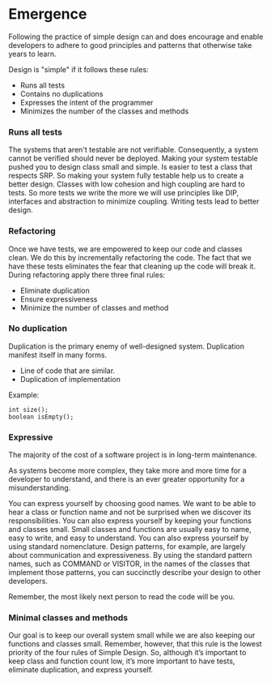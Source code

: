 # Emergence

Following the practice of simple design can and does encourage and enable developers to adhere to good principles and patterns that otherwise take years to learn.

Design is "simple" if it follows these rules:

- Runs all tests
- Contains no duplications
- Expresses the intent of the programmer
- Minimizes the number of the classes and methods

### Runs all tests
The systems that aren't testable are not verifiable. Consequently, a system cannot be verified should never be deployed.
Making your system testable pushed you to design class small and simple.
Is easier to test a class that respects SRP. So making your system fully testable help us to create a better design.
Classes with low cohesion and high coupling are hard to tests. So more tests we write the more we will use principles like DIP, interfaces and abstraction to minimize coupling.
Writing tests lead to better design.

### Refactoring 
Once we have tests, we are empowered to keep our code and classes clean.
We do this by incrementally refactoring the code.
The fact that we have these tests eliminates the fear that cleaning up the code will break it.
During refactoring apply there three final rules:
- Eliminate duplication
- Ensure expressiveness
- Minimize the number of classes and method

### No duplication
Duplication is the primary enemy of well-designed system.
Duplication manifest itself in many forms.
- Line of code that are similar.
- Duplication of implementation

Example:
```
int size();
boolean isEmpty();
```

### Expressive
The majority of the cost of a software project is in long-term maintenance.

As systems become more complex, they take more and more time for a developer to understand, and there is an ever greater opportunity for a misunderstanding.

You can express yourself by choosing good names. We want to be able to hear a class or function name and not be surprised when we discover its responsibilities.
You can also express yourself by keeping your functions and classes small. Small classes and functions are usually easy to name, easy to write, and easy to understand.
You can also express yourself by using standard nomenclature. Design patterns, for example, are largely about communication and expressiveness. By using the standard pattern names, such as COMMAND or VISITOR, in the names of the classes that implement those patterns, you can succinctly describe your design to other developers.

Remember, the most likely next person to read the code will be you.

### Minimal classes and methods

Our goal is to keep our overall system small while we are also keeping our functions and classes small. Remember, however, that this rule is the lowest priority of the four rules of Simple Design. So, although it’s important to keep class and function count low, it’s more important to have tests, eliminate duplication, and express yourself.